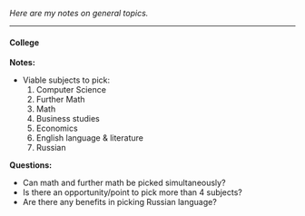 *Here are my notes on general topics.* 

---

#### College ####
**Notes:**
- Viable subjects to pick:
  1. Computer Science
  2. Further Math
  3. Math
  4. Business studies
  5. Economics
  6. English language & literature
  7. Russian

**Questions:**
- Can math and further math be picked simultaneously?
- Is there an opportunity/point to pick more than 4 subjects?
- Are there any benefits in picking Russian language?
